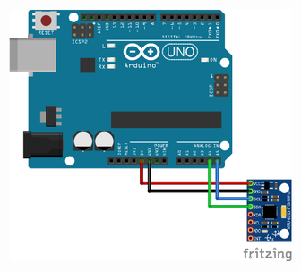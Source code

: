 ![alt text](https://github.com/paulkugener/makeathon/blob/master/mpu6050/test_mpu6050-gyro-simple.png "Connect MPU6050")
